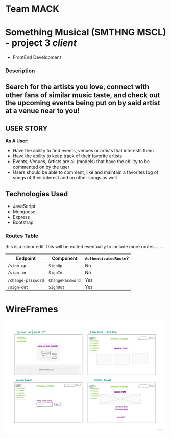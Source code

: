 # Team MACK 

# Something Musical (SMTHNG MSCL) - project 3 *client*
- FrontEnd Development

### Description
Search for the artists you love, connect with other fans of similar music taste, and check out the upcoming events being put on by said artist at a venue near to you!
----------------------------------------------------------------------------


## USER STORY
**As A User:**
- Have the ability to find events, venues or artists that interests them 
- Have the ability to keep track of their favorite artists
- Events, Venues, Artists are all (models) that have the ability to be commented on by the user
- Users should be able to comment, like and maintain a favorites log of songs of their interest and on other songs as well 


## Technologies Used
- JavaScript
- Mongoose
- Express 
- Bootstrap


### Routes Table
 this is a minor edit
This will be edited eventually to include more routes.......

| Endpoint         | Component | `AuthenticatedRoute`? |
|------------------|-------------------|-------|
| `/sign-up`       | `SignUp`    | No |
| `/sign-in`       | `SignIn`    | No |
| `/change-password` | `ChangePassword`  | Yes |
| `/sign-out`        | `SignOut`   | Yes |
 
# WireFrames 
![img](wireframe.jpg)  
